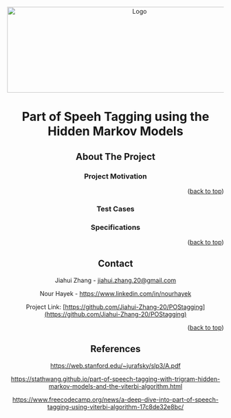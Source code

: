 <div id="top"></div>

<!-- PROJECT LOGO -->
<br />
<div align="center">
  <a href="https://github.com/Jiahui-Zhang-20/POStagging">
    <img src="https://d33wubrfki0l68.cloudfront.net/d5cbc4b0e14c20f877366b69b9171649afe11fda/d96a8/assets/images/bigram-hmm/pos-title.jpg" alt="Logo" width="600" height="200">
  </a>

  <h1 align="center">Part of Speeh Tagging using the Hidden Markov Models</h1>

<!-- ABOUT THE PROJECT -->
## About The Project

### Project Motivation


<p align="right">(<a href="#top">back to top</a>)</p>

### Test Cases

### Specifications


<p align="right">(<a href="#top">back to top</a>)</p>

<!-- CONTACT -->
## Contact

Jiahui Zhang - jiahui.zhang.20@gmail.com

Nour Hayek - https://www.linkedin.com/in/nourhayek

Project Link: [https://github.com/Jiahui-Zhang-20/POStagging](https://github.com/Jiahui-Zhang-20/POStagging)

<p align="right">(<a href="#top">back to top</a>)</p>

## References

https://web.stanford.edu/~jurafsky/slp3/A.pdf

https://stathwang.github.io/part-of-speech-tagging-with-trigram-hidden-markov-models-and-the-viterbi-algorithm.html

https://www.freecodecamp.org/news/a-deep-dive-into-part-of-speech-tagging-using-viterbi-algorithm-17c8de32e8bc/